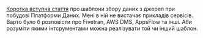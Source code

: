 [Коротка вступна стаття](https://www.startdataengineering.com/post/patterns-to-load-data-into-data-warehouse/) про шаблони збору даних з джерел при побудові Платформи Даних. Мені в ній не вистачає прикладів сервісів. Варто було б розповісти про Fivetran, AWS DMS, AppsFlow та інші. Аби розуміти якими інтсрументами можна реалізувати той чи інший шаблон.